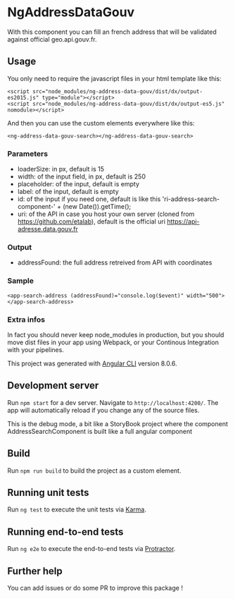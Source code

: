 # NgAddressDataGouv

With this component you can fill an french address that will be validated against official geo.api.gouv.fr.

## Usage

You only need to require the javascript files in your html template like this:

```
<script src="node_modules/ng-address-data-gouv/dist/dx/output-es2015.js" type="module"></script>
<script src="node_modules/ng-address-data-gouv/dist/dx/output-es5.js" nomodule></script>
```

And then you can use the custom elements everywhere like this:

```
<ng-address-data-gouv-search></ng-address-data-gouv-search>
```

### Parameters

* loaderSize: in px, default is 15
* width: of the input field, in px, default is 250
* placeholder: of the input, default is empty
* label: of the input, default is empty
* id: of the input if you need one, default is like this 'ri-address-search-component-' + (new Date()).getTime();
* uri: of the API in case you host your own server (cloned from https://github.com/etalab), default is the official uri https://api-adresse.data.gouv.fr

### Output

* addressFound: the full address retreived from API with coordinates

### Sample

```
<app-search-address (addressFound)="console.log($event)" width="500"></app-search-address>
```

### Extra infos

In fact you should never keep node_modules in production, but you should move dist files in your app using Webpack, or your Continous Integration with your pipelines.

This project was generated with [Angular CLI](https://github.com/angular/angular-cli) version 8.0.6.

## Development server

Run `npm start` for a dev server. Navigate to `http://localhost:4200/`. The app will automatically reload if you change any of the source files.

This is the debug mode, a bit like a StoryBook project where the component AddressSearchComponent is built like a full angular component

## Build

Run `npm run build` to build the project as a custom element.

## Running unit tests

Run `ng test` to execute the unit tests via [Karma](https://karma-runner.github.io).

## Running end-to-end tests

Run `ng e2e` to execute the end-to-end tests via [Protractor](http://www.protractortest.org/).

## Further help

You can add issues or do some PR to improve this package !
